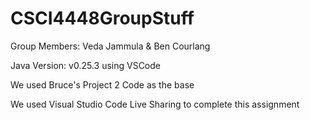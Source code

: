 # CSCI4448GroupStuff

Group Members: Veda Jammula & Ben Courlang

Java Version: v0.25.3 using VSCode

We used Bruce's Project 2 Code as the base

We used Visual Studio Code Live Sharing to complete this assignment
